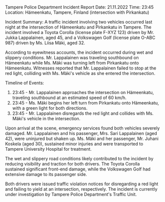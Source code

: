  Tampere Police Department Incident Report
Date: 21.11.2022
Time: 23:45
Location: Hämeenkatu, Tampere, Finland (intersection with Pirkankatu)

Incident Summary:
A traffic incident involving two vehicles occurred last night at the intersection of Hämeenkatu and Pirkankatu in Tampere. The incident involved a Toyota Corolla (license plate F-XYZ 123) driven by Mr. Jukka Lappalainen, aged 45, and a Volkswagen Golf (license plate O-ABC 987) driven by Ms. Liisa Mäki, aged 32.

According to eyewitness accounts, the incident occurred during wet and slippery conditions. Mr. Lappalainen was traveling southbound on Hämeenkatu while Ms. Mäki was turning left from Pirkankatu onto Hämeenkatu. Witnesses reported that Mr. Lappalainen failed to stop at the red light, colliding with Ms. Mäki's vehicle as she entered the intersection.

Timeline of Events:
1. 23:45 - Mr. Lappalainen approaches the intersection on Hämeenkatu, traveling southbound at an estimated speed of 60 km/h.
2. 23:45 - Ms. Mäki begins her left turn from Pirkankatu onto Hämeenkatu, with a green light for both directions.
3. 23:45 - Mr. Lappalainen disregards the red light and collides with Ms. Mäki's vehicle in the intersection.

Upon arrival at the scene, emergency services found both vehicles severely damaged. Mr. Lappalainen and his passenger, Mrs. Sari Lappalainen (aged 42), were uninjured but shaken up. Ms. Mäki and her passenger, Mr. Juhani Koskela (aged 30), sustained minor injuries and were transported to Tampere University Hospital for treatment.

The wet and slippery road conditions likely contributed to the incident by reducing visibility and traction for both drivers. The Toyota Corolla sustained significant front-end damage, while the Volkswagen Golf had extensive damage to its passenger side.

Both drivers were issued traffic violation notices for disregarding a red light and failing to yield at an intersection, respectively. The incident is currently under investigation by Tampere Police Department's Traffic Unit.